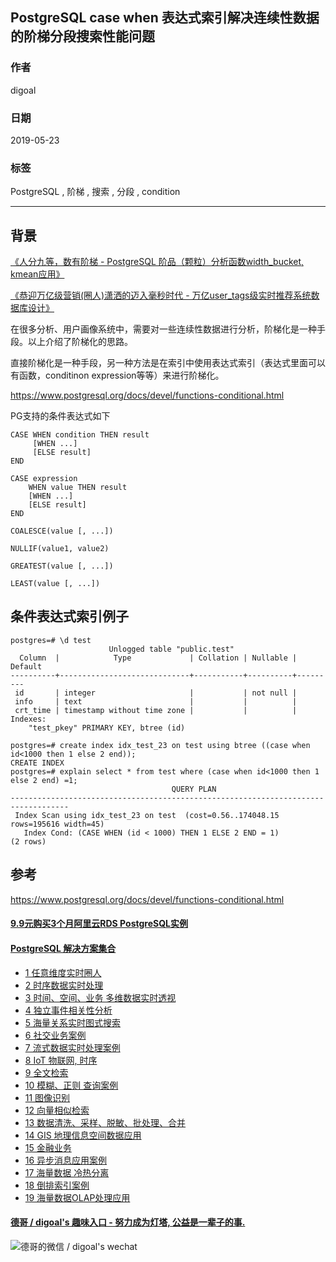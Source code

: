 ## PostgreSQL case when 表达式索引解决连续性数据的阶梯分段搜索性能问题   
                                                        
### 作者                                                        
digoal                                                        
                                                        
### 日期                                                        
2019-05-23                                                        
                                                        
### 标签                                                        
PostgreSQL , 阶梯 , 搜索 , 分段 , condition          
                                                        
----                                                        
                                                        
## 背景    
[《人分九等，数有阶梯 - PostgreSQL 阶品（颗粒）分析函数width_bucket, kmean应用》](../201707/20170715_01.md)    
  
[《恭迎万亿级营销(圈人)潇洒的迈入毫秒时代 - 万亿user_tags级实时推荐系统数据库设计》](../201612/20161225_01.md)    
  
在很多分析、用户画像系统中，需要对一些连续性数据进行分析，阶梯化是一种手段。以上介绍了阶梯化的思路。  
  
直接阶梯化是一种手段，另一种方法是在索引中使用表达式索引（表达式里面可以有函数，conditinon expression等等）来进行阶梯化。  
  
https://www.postgresql.org/docs/devel/functions-conditional.html  
  
PG支持的条件表达式如下  
  
```  
CASE WHEN condition THEN result  
     [WHEN ...]  
     [ELSE result]  
END  
```  
  
```  
CASE expression  
    WHEN value THEN result  
    [WHEN ...]  
    [ELSE result]  
END  
```  
  
```  
COALESCE(value [, ...])  
```  
  
```  
NULLIF(value1, value2)  
```  
  
```  
GREATEST(value [, ...])  
  
LEAST(value [, ...])  
```  
  
## 条件表达式索引例子  
  
```  
postgres=# \d test  
                      Unlogged table "public.test"  
  Column  |            Type             | Collation | Nullable | Default   
----------+-----------------------------+-----------+----------+---------  
 id       | integer                     |           | not null |   
 info     | text                        |           |          |   
 crt_time | timestamp without time zone |           |          |   
Indexes:  
    "test_pkey" PRIMARY KEY, btree (id)  
  
postgres=# create index idx_test_23 on test using btree ((case when id<1000 then 1 else 2 end));  
CREATE INDEX  
postgres=# explain select * from test where (case when id<1000 then 1 else 2 end) =1;  
                                    QUERY PLAN                                       
-----------------------------------------------------------------------------------  
 Index Scan using idx_test_23 on test  (cost=0.56..174048.15 rows=195616 width=45)  
   Index Cond: (CASE WHEN (id < 1000) THEN 1 ELSE 2 END = 1)  
(2 rows)  
```  
  
  
## 参考  
https://www.postgresql.org/docs/devel/functions-conditional.html  
    
  
  
  
  
  
  
  
  
  
  
  
  
  
  
  
  
  
  
  
  
  
  
  
  
  
  
  
  
  
  
  
  
  
  
  
  
  
  
  
  
  
#### [9.9元购买3个月阿里云RDS PostgreSQL实例](https://www.aliyun.com/database/postgresqlactivity "57258f76c37864c6e6d23383d05714ea")
  
  
#### [PostgreSQL 解决方案集合](https://yq.aliyun.com/topic/118 "40cff096e9ed7122c512b35d8561d9c8")
- [1 任意维度实时圈人](https://yq.aliyun.com/topic/118 "40cff096e9ed7122c512b35d8561d9c8")
- [2 时序数据实时处理](https://yq.aliyun.com/topic/118 "40cff096e9ed7122c512b35d8561d9c8")
- [3 时间、空间、业务 多维数据实时透视](https://yq.aliyun.com/topic/118 "40cff096e9ed7122c512b35d8561d9c8")
- [4 独立事件相关性分析](https://yq.aliyun.com/topic/118 "40cff096e9ed7122c512b35d8561d9c8")
- [5 海量关系实时图式搜索](https://yq.aliyun.com/topic/118 "40cff096e9ed7122c512b35d8561d9c8")
- [6 社交业务案例](https://yq.aliyun.com/topic/118 "40cff096e9ed7122c512b35d8561d9c8")
- [7 流式数据实时处理案例](https://yq.aliyun.com/topic/118 "40cff096e9ed7122c512b35d8561d9c8")
- [8 IoT 物联网, 时序](https://yq.aliyun.com/topic/118 "40cff096e9ed7122c512b35d8561d9c8")
- [9 全文检索](https://yq.aliyun.com/topic/118 "40cff096e9ed7122c512b35d8561d9c8")
- [10 模糊、正则 查询案例](https://yq.aliyun.com/topic/118 "40cff096e9ed7122c512b35d8561d9c8")
- [11 图像识别](https://yq.aliyun.com/topic/118 "40cff096e9ed7122c512b35d8561d9c8")
- [12 向量相似检索](https://yq.aliyun.com/topic/118 "40cff096e9ed7122c512b35d8561d9c8")
- [13 数据清洗、采样、脱敏、批处理、合并](https://yq.aliyun.com/topic/118 "40cff096e9ed7122c512b35d8561d9c8")
- [14 GIS 地理信息空间数据应用](https://yq.aliyun.com/topic/118 "40cff096e9ed7122c512b35d8561d9c8")
- [15 金融业务](https://yq.aliyun.com/topic/118 "40cff096e9ed7122c512b35d8561d9c8")
- [16 异步消息应用案例](https://yq.aliyun.com/topic/118 "40cff096e9ed7122c512b35d8561d9c8")
- [17 海量数据 冷热分离](https://yq.aliyun.com/topic/118 "40cff096e9ed7122c512b35d8561d9c8")
- [18 倒排索引案例](https://yq.aliyun.com/topic/118 "40cff096e9ed7122c512b35d8561d9c8")
- [19 海量数据OLAP处理应用](https://yq.aliyun.com/topic/118 "40cff096e9ed7122c512b35d8561d9c8")
  
  
#### [德哥 / digoal's 趣味入口 - 努力成为灯塔, 公益是一辈子的事.](https://github.com/digoal/blog/blob/master/README.md "22709685feb7cab07d30f30387f0a9ae")
  
  
![德哥的微信 / digoal's wechat](../pic/digoal_weixin.jpg "f7ad92eeba24523fd47a6e1a0e691b59")
  
